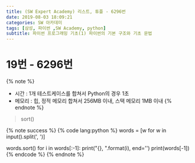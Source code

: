 ```yaml
---
title: (SW Expert Academy) 리스트, 튜플 - 6296번
date: 2019-08-03 18:09:21
categories: SW 아카데미
tags: [삼성, 파이썬 ,SW Academy, python]
subtitle: 파이썬 프로그래밍 기초(1) 파이썬의 기본 구조와 기초 문법
---
```


# 19번 - 6296번

{% note %}
- 시간 : 1개 테스트케이스를 합쳐서 Python의 경우 1초
- 메모리 : 힙, 정적 메모리 합쳐서 256MB 이내, 스택 메모리 1MB 이내
{% endnote %}

> sort()

{% note success %}
{% code lang:python %}
words = [w for w in input().split(', ')]

words.sort()
for i in words[:-1]:
    print("{}, ".format(i), end='')
print(words[-1])
{% endcode %}
{% endnote %}
